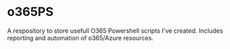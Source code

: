 # o365PS
A respository to store usefull O365 Powershell scripts I've created. Includes reporting and automation of o365/Azure resources. 
